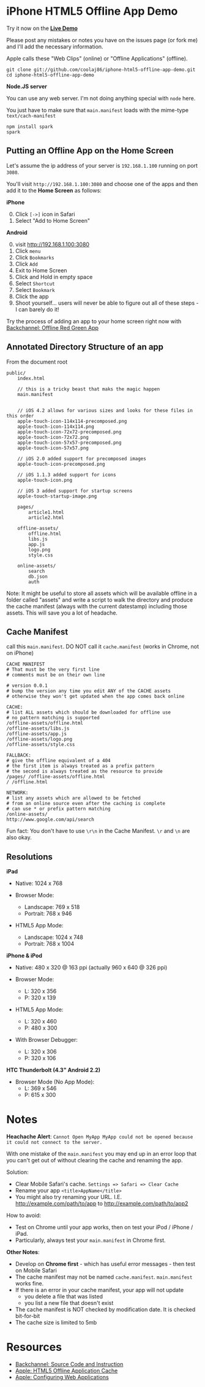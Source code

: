 iPhone HTML5 Offline App Demo
====

Try it now on the [**Live Demo**](http://coolaj86.info/iphone-html5-offline-app-demo)


Please post any mistakes or notes you have on the issues page (or fork me) and I'll add the necessary information.

Apple calls these "Web Clips" (online) or "Offline Applications" (offline).

    git clone git://github.com/coolaj86/iphone-html5-offline-app-demo.git
    cd iphone-html5-offline-app-demo

**Node.JS server**

You can use any web server. I'm not doing anything special with `node` here.

You just have to make sure that `main.manifest` loads with the mime-type `text/cach-manifest`

    npm install spark
    spark

Putting an Offline App on the Home Screen
----

Let's assume the ip address of your server is `192.168.1.100` running on port `3080`.

You'll visit `http://192.168.1.100:3080` and choose one of the apps and then add it to the **Home Screen** as follows:

**iPhone**

  0. Click `[->]` icon in Safari
  0. Select "Add to Home Screen"

**Android**

  0. visit http://192.168.1.100:3080
  0. Click `menu`
  0. Click `Bookmarks`
  0. Click `Add`
  0. Exit to Home Screen
  0. Click and Hold in empty space
  0. Select `Shortcut`
  0. Select `Bookmark`
  0. Click the app
  0. Shoot yourself... users will never be able to figure out all of these steps - I can barely do it!

Try the process of adding an app to your home screen right now with [Backchannel: Offline Red Green App](http://kentbrewster.com/backchannel/bc.html)

Annotated Directory Structure of an app
----

From the document root

    public/
        index.html

        // this is a tricky beast that maks the magic happen
        main.manifest


        // iOS 4.2 allows for various sizes and looks for these files in this order
        apple-touch-icon-114x114-precomposed.png
        apple-touch-icon-114x114.png
        apple-touch-icon-72x72-precomposed.png
        apple-touch-icon-72x72.png
        apple-touch-icon-57x57-precomposed.png
        apple-touch-icon-57x57.png

        // iOS 2.0 added support for precomposed images
        apple-touch-icon-precomposed.png

        // iOS 1.1.3 added support for icons
        apple-touch-icon.png

        // iOS 3 added support for startup screens
        apple-touch-startup-image.png

        pages/
            article1.html
            article2.html

        offline-assets/
            offline.html
            libs.js
            app.js
            logo.png
            style.css

        online-assets/
            search
            db.json
            auth

Note: It might be useful to store all assets which will be available offline in a folder called "assets" and write a script to walk the directory and produce the cache manifest (always with the current datestamp) including those assets. This will save you a lot of headache.

Cache Manifest
----
call this `main.manifest`. DO NOT call it `cache.manifest` (works in Chrome, not on iPhone)

    CACHE MANIFEST
    # That must be the very first line
    # comments must be on their own line

    # version 0.0.1
    # bump the version any time you edit ANY of the CACHE assets
    # otherwise they won't get updated when the app comes back online
    
    CACHE:
    # list ALL assets which should be downloaded for offline use
    # no pattern matching is supported
    /offline-assets/offline.html
    /offline-assets/libs.js
    /offline-assets/app.js
    /offline-assets/logo.png
    /offline-assets/style.css

    FALLBACK:
    # give the offline equivalent of a 404
    # the first item is always treated as a prefix pattern
    # the second is always treated as the resource to provide
    /pages/ /offline-assets/offline.html
    / /offline.html

    NETWORK:
    # list any assets which are allowed to be fetched 
    # from an online source even after the caching is complete
    # can use * or prefix pattern matching
    /online-assets/
    http://www.google.com/api/search

Fun fact: You don't have to use `\r\n` in the Cache Manifest. `\r` and `\n` are also okay.

Resolutions
----

**iPad**

  * Native: 1024 x 768

  * Browser Mode:
    * Landscape: 769 x 518
    * Portrait: 768 x 946

  * HTML5 App Mode:
    * Landscape: 1024 x 748
    * Portrait: 768 x 1004

**iPhone & iPod**

  * Native: 480 x 320 @ 163 ppi (actually 960 x 640 @ 326 ppi)

  * Browser Mode:
    * L: 320 x 356
    * P: 320 x 139

  * HTML5 App Mode:
    * L: 320 x 460
    * P: 480 x 300

  * With Browser Debugger:
    * L: 320 x 306
    * P: 320 x 106

**HTC Thunderbolt (4.3" Android 2.2)**

  * Browser Mode (No App Mode):
    * L: 369 x 546
    * P: 615 x 300


Notes
====

**Heachache Alert**: `Cannot Open MyApp MyApp could not be opened because it could not connect to the server.`

With one mistake of the `main.manifest` you may end up in an error loop that you can't get out of without clearing the cache and renaming the app.

Solution:

  * Clear Mobile Safari's cache. `Settings => Safari => Clear Cache`
  * Rename your app `<title>AppName</title>`
  * You might also try renaming your URL. I.E. http://example.com/path/to/app to http://example.com/path/to/app2

How to avoid:

  * Test on Chrome until your app works, then on test your iPod / iPhone / iPad.
  * Particularly, always test your `main.manifest` in Chrome first. 

**Other Notes**:

  * Develop on **Chrome first** - which has useful error messages - then test on Mobile Safari
  * The cache manifest may not be named `cache.manifest`. `main.manifest` works fine.
  * If there is an error in your cache manifest, your app will not update
    * you delete a file that was listed
    * you list a new file that doesn't exist
  * The cache manifest is NOT checked by modification date. It is checked bit-for-bit
  * The cache size is limited to 5mb

Resources
====

  * [Backchannel: Source Code and Instruction](http://kentbrewster.com/backchannel/)
  * [Apple: HTML5 Offline Application Cache](http://developer.apple.com/library/safari/#documentation/iPhone/Conceptual/SafariJSDatabaseGuide/OfflineApplicationCache/OfflineApplicationCache.html)
  * [Apple: Configuring Web Applications](http://developer.apple.com/library/safari/#documentation/appleapplications/reference/safariwebcontent/ConfiguringWebApplications/ConfiguringWebApplications.html)
